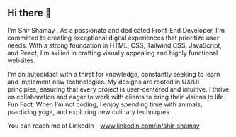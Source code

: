 ## Hi there 👋
I'm Shir Shamay ,
As a passionate and dedicated Front-End Developer, I'm committed to creating exceptional digital experiences that prioritize user needs. With a strong foundation in HTML, CSS, Tailwind CSS, JavaScript, and React, I'm skilled in crafting visually appealing and highly functional websites.

I'm an autodidact with a thirst for knowledge, constantly seeking to learn and implement new technologies. My designs are rooted in UX/UI principles, ensuring that every project is user-centered and intuitive.
I thrive on collaboration and eager to work with clients to bring their visions to life.
Fun Fact:
When I’m not coding, I enjoy spending time with animals, practicing yoga, and exploring new culinary techniques .

You can reach me at LinkedIn - www.linkedin.com/in/shir-shamay


